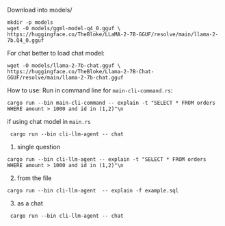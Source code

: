 Download into models/

```shell
mkdir -p models
wget -O models/ggml-model-q4_0.gguf \
https://huggingface.co/TheBloke/LLaMA-2-7B-GGUF/resolve/main/llama-2-7b.Q4_0.gguf
```
For chat better to load chat model:
```shell
wget -O models/llama-2-7b-chat.gguf \
https://huggingface.co/TheBloke/Llama-2-7B-Chat-GGUF/resolve/main/llama-2-7b-chat.gguf
```

How to use:
Run in command line for `main-cli-command.rs`: 
```
cargo run --bin main-cli-command -- explain -t "SELECT * FROM orders WHERE amount > 1000 and id in (1,2)"\n

```


if using chat model in `main.rs`
```
 cargo run --bin cli-llm-agent -- chat
```

1. single question
```shell
cargo run --bin cli-llm-agent -- explain -t "SELECT * FROM orders WHERE amount > 1000 and id in (1,2)"\n
```
2. from the file
```shell
cargo run --bin cli-llm-agent  -- explain -f example.sql
```

3. as a chat
```shell
 cargo run --bin cli-llm-agent -- chat
```
